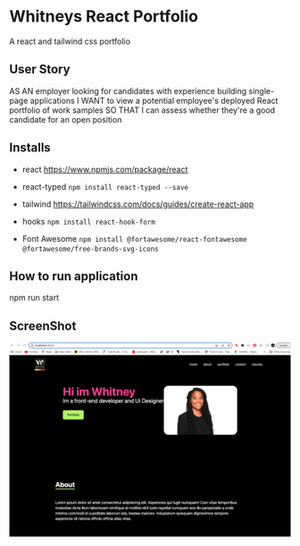 # Whitneys React Portfolio
A react and tailwind css portfolio

## User Story
AS AN employer looking for candidates with experience building single-page applications
I WANT to view a potential employee's deployed React portfolio of work samples
SO THAT I can assess whether they're a good candidate for an open position

## Installs
- react 
https://www.npmjs.com/package/react

- react-typed 
`npm install react-typed --save`

- tailwind 
https://tailwindcss.com/docs/guides/create-react-app

- hooks 
`npm install react-hook-form` 

- Font Awesome 
`npm install @fortawesome/react-fontawesome @fortawesome/free-brands-svg-icons`

## How to run application
npm run start

## ScreenShot
![Alt text](../my-portfolio/src/assets/screenshot.png?raw=true "Whitneys-React-Portfolio")